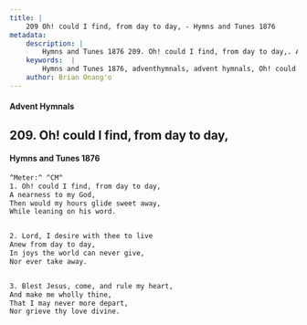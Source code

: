 ```yaml
---
title: |
    209 Oh! could I find, from day to day, - Hymns and Tunes 1876
metadata:
    description: |
        Hymns and Tunes 1876 209. Oh! could I find, from day to day,. A nearness to my God, Then would my hours glide sweet away, While leaning on his word. 
    keywords:  |
        Hymns and Tunes 1876, adventhymnals, advent hymnals, Oh! could I find, from day to day,, A nearness to my God,, 
    author: Brian Onang'o
---
```


#### Advent Hymnals
## 209. Oh! could I find, from day to day,
####  Hymns and Tunes 1876

```txt
^Meter:^ ^CM^
1. Oh! could I find, from day to day,
A nearness to my God,
Then would my hours glide sweet away,
While leaning on his word.


2. Lord, I desire with thee to live
Anew from day to day,
In joys the world can never give,
Nor ever take away.


3. Blest Jesus, come, and rule my heart,
And make me wholly thine,
That I may never more depart,
Nor grieve thy love divine.
```